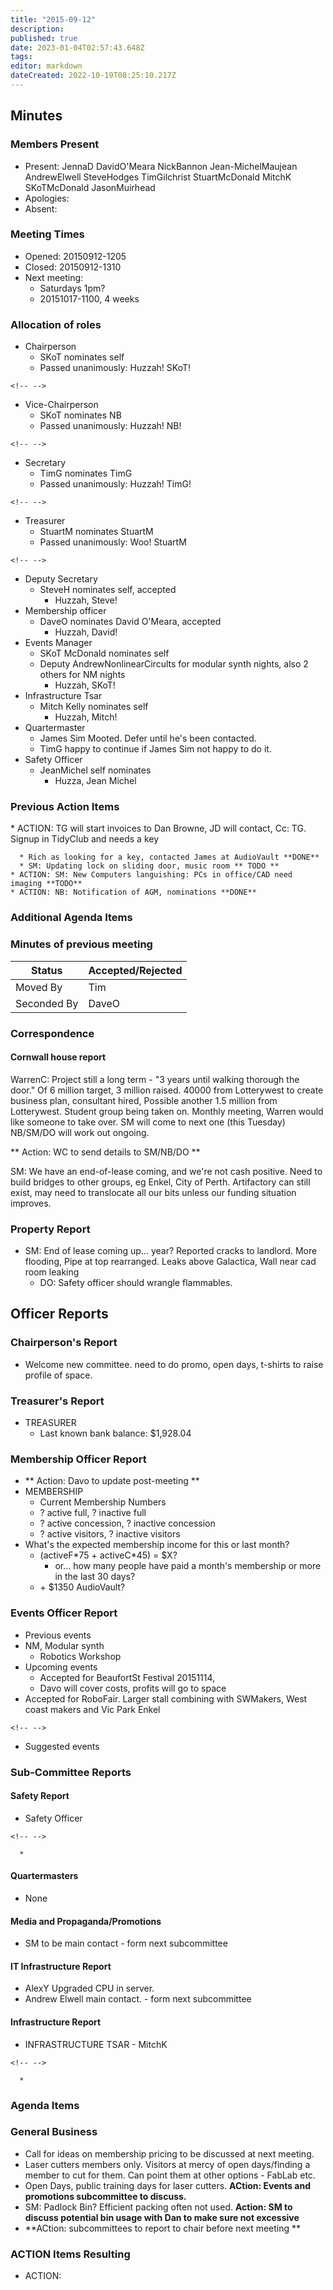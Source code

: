 ```yaml
---
title: "2015-09-12"
description: 
published: true
date: 2023-01-04T02:57:43.648Z
tags: 
editor: markdown
dateCreated: 2022-10-19T08:25:10.217Z
---
```


## Minutes

### Members Present

-   Present: JennaD DavidO'Meara NickBannon Jean-MichelMaujean AndrewElwell SteveHodges TimGilchrist StuartMcDonald MitchK SKoTMcDonald JasonMuirhead
-   Apologies:
-   Absent:

### Meeting Times

-   Opened: 20150912-1205
-   Closed: 20150912-1310
-   Next meeting:
    -   Saturdays 1pm?
    -   20151017-1100, 4 weeks

### Allocation of roles

-   Chairperson
    -   SKoT nominates self
    -   Passed unanimously: Huzzah! SKoT!

```{=html}
<!-- -->
```
-   Vice-Chairperson
    -   SKoT nominates NB
    -   Passed unanimously: Huzzah! NB!

```{=html}
<!-- -->
```
-   Secretary
    -   TimG nominates TimG
    -   Passed unanimously: Huzzah! TimG!

```{=html}
<!-- -->
```
-   Treasurer
    -   StuartM nominates StuartM
    -   Passed unanimously: Woo! StuartM

```{=html}
<!-- -->
```
-   Deputy Secretary
    -   SteveH nominates self, accepted
        -   Huzzah, Steve!
-   Membership officer
    -   DaveO nominates David O'Meara, accepted
        -   Huzzah, David!
-   Events Manager
    -   SKoT McDonald nominates self
    -   Deputy AndrewNonlinearCircults for modular synth nights, also 2 others for NM nights
        -   Huzzah, SKoT!
-   Infrastructure Tsar
    -   Mitch Kelly nominates self
        -   Huzzah, Mitch!
-   Quartermaster
    -   James Sim Mooted. Defer until he's been contacted.
    -   TimG happy to continue if James Sim not happy to do it.
-   Safety Officer
    -   JeanMichel self nominates
        -   Huzza, Jean Michel

### Previous Action Items

\* ACTION: TG will start invoices to Dan Browne, JD will contact, Cc: TG. Signup in TidyClub and needs a key

      * Rich as looking for a key, contacted James at AudioVault **DONE**
      * SM: Updating lock on sliding door, music room ** TODO **
    * ACTION: SM: New Computers languishing: PCs in office/CAD need imaging **TODO**
    * ACTION: NB: Notification of AGM, nominations **DONE**

### Additional Agenda Items

### Minutes of previous meeting

| Status      | Accepted/Rejected |
|-------------|-------------------|
| Moved By    | Tim               |
| Seconded By | DaveO             |

### Correspondence

#### Cornwall house report

WarrenC: Project still a long term - "3 years until walking thorough the door." Of 6 million target, 3 million raised. 40000 from Lotterywest to create business plan, consultant hired, Possible another 1.5 million from Lotterywest. Student group being taken on. Monthly meeting, Warren would like someone to take over. SM will come to next one (this Tuesday) NB/SM/DO will work out ongoing.

\*\* Action: WC to send details to SM/NB/DO \*\*

SM: We have an end-of-lease coming, and we're not cash positive. Need to build bridges to other groups, eg Enkel, City of Perth. Artifactory can still exist, may need to translocate all our bits unless our funding situation improves.

### Property Report

-   SM: End of lease coming up... year? Reported cracks to landlord. More flooding, Pipe at top rearranged. Leaks above Galactica, Wall near cad room leaking
    -   DO: Safety officer should wrangle flammables.

## Officer Reports

### Chairperson's Report

-   Welcome new committee. need to do promo, open days, t-shirts to raise profile of space.

### Treasurer's Report

-   TREASURER
    -   Last known bank balance: \$1,928.04

### Membership Officer Report

-   \*\* Action: Davo to update post-meeting \*\*
-   MEMBERSHIP
    -   Current Membership Numbers
    -   ? active full, ? inactive full
    -   ? active concession, ? inactive concession
    -   ? active visitors, ? inactive visitors
-   What's the expected membership income for this or last month?
    -   (activeF\*75 + activeC\*45) = \$X?
        -   or... how many people have paid a month's membership or more in the last 30 days?
    -   \+ \$1350 AudioVault?

### Events Officer Report

-   Previous events
-   NM, Modular synth
    -   Robotics Workshop
-   Upcoming events
    -   Accepted for BeaufortSt Festival 20151114,
    -   Davo will cover costs, profits will go to space
-   Accepted for RoboFair. Larger stall combining with SWMakers, West coast makers and Vic Park Enkel

```{=html}
<!-- -->
```
-   Suggested events

### Sub-Committee Reports

#### Safety Report

-   Safety Officer

```{=html}
<!-- -->
```
      * 

#### Quartermasters

-   None

#### Media and Propaganda/Promotions

-   SM to be main contact - form next subcommittee

#### IT Infrastructure Report

-   AlexY Upgraded CPU in server.
-   Andrew Elwell main contact. - form next subcommittee

#### Infrastructure Report

-   INFRASTRUCTURE TSAR - MitchK

```{=html}
<!-- -->
```
      * 

### Agenda Items

### General Business

-   Call for ideas on membership pricing to be discussed at next meeting.
-   Laser cutters members only. Visitors at mercy of open days/finding a member to cut for them. Can point them at other options - FabLab etc.
-    Open Days, public training days for laser cutters. **ACtion: Events and promotions subcommittee to discuss.**
-   SM: Padlock Bin? Efficient packing often not used. **Action: SM to discuss potential bin usage with Dan to make sure not excessive**
-   \*\*ACtion: subcommittees to report to chair before next meeting \*\*

### ACTION Items Resulting

-   ACTION:
